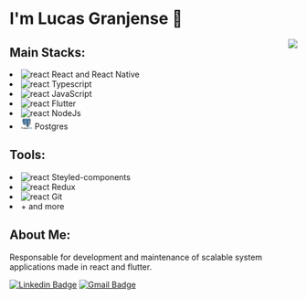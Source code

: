 

<h1 align="leaft"> I'm Lucas Granjense 👋</h2><img align="right"src="https://i.pinimg.com/originals/ca/f7/95/caf7956e99ae518a2c70ec8d7d110089.gif"/>

<h2 align="leaft"> Main Stacks: </h2>
   <li>
        <img
          src="https://upload.wikimedia.org/wikipedia/commons/thumb/a/a7/React-icon.svg/512px-React-icon.svg.png"
          alt="react"
          width="22"
          height="22"
        />
        React and React Native
      </li>
     <li>
        <img
          src="https://upload.wikimedia.org/wikipedia/commons/4/4c/Typescript_logo_2020.svg"
          alt="react"
          width="20"
          height="20"
        />
        Typescript
      </li>
        <li>
        <img
          src="https://cdn.iconscout.com/icon/free/png-256/javascript-2752148-2284965.png"
          alt="react"
          width="20"
          height="20"
        />
        JavaScript
      </li>
              <li>
        <img
          src="https://user-images.githubusercontent.com/51419598/152648731-567997ec-ac1c-4a9c-a816-a1fb1882abbe.png"
          alt="react"
          width="20"
          height="20"
        />
        Flutter
      </li>
    <li>
        <img
          src="https://cdn.icon-icons.com/icons2/2415/PNG/512/nodejs_plain_logo_icon_146409.png"
          alt="react"
          width="20"
          height="20"
        />
        NodeJs
      </li>
    <li>
        <img
          src="https://raw.githubusercontent.com/devicons/devicon/master/icons/postgresql/postgresql-original-wordmark.svg"
          alt="react"
          width="20"
          height="20"
        />
        Postgres
      </li>



<h2 align="leaft">Tools:</h3>
   <li>
        <img
          src="https://miro.medium.com/max/960/1*Iohnw2aOQ5EBghVoqKA7VA.png"
          alt="react"
          width="22"
          height="22"
        />
        Steyled-components
      </li>
       <li>
        <img
          src="https://d33wubrfki0l68.cloudfront.net/0834d0215db51e91525a25acf97433051f280f2f/c30f5/img/redux.svg"
          alt="react"
          width="22"
          height="22"
        />
        Redux
      </li>
         <li>
        <img
          src="https://git-scm.com/images/logos/downloads/Git-Icon-1788C.png"
          alt="react"
          width="22"
          height="22"
        />
        Git
      </li>
        <li>
        + and more
      </li>
 <h2>About Me:</h2>
Responsable for development and maintenance of scalable system applications made in react and flutter.

[![Linkedin Badge](https://img.shields.io/badge/-Lucas%20Granjense-ff6600?style=flatsquare&logo=Linkedin&logoColor=white&link=https://www.linkedin.com/in/lucas-granjense-5869811b8/)](https://www.linkedin.com/in/lucas-granjense-5869811b8/) [![Gmail Badge](https://img.shields.io/badge/-23.lucasdoliveira@gmail.com-ff6600?style=flat-square&logo=Gmail&logoColor=white&link=mailto:lorison.gilles@gmail.com)](mailto:https://img.shields.io/badge/-23.lucasdoliveira@gmail.com-c14438?style=flat-square&logo=Gmail&logoColor=white&link=mailto:lorison.gilles@gmail.com)
    
